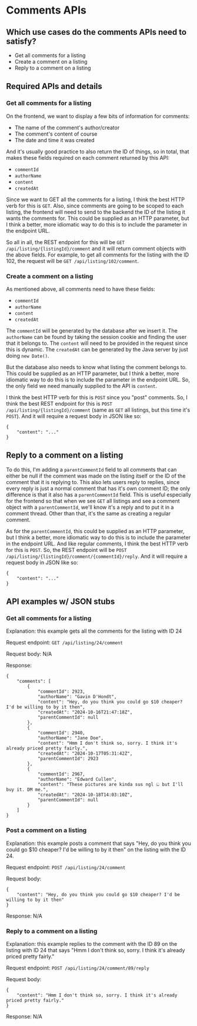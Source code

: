 # Comments APIs

## Which use cases do the comments APIs need to satisfy?

- Get all comments for a listing
- Create a comment on a listing
- Reply to a comment on a listing

## Required APIs and details

### Get all comments for a listing

On the frontend, we want to display a few bits of information for comments:
- The name of the comment's author/creator
- The comment's content of course
- The date and time it was created

And it's usually good practice to also return the ID of things, so in total, that makes these fields required on each comment returned by this API:
- `commentId`
- `authorName`
- `content`
- `createdAt`

Since we want to GET all the comments for a listing, I think the best HTTP verb for this is `GET`.
Also, since comments are going to be scoped to each listing, the frontend will need to send to the backend the ID of the listing it wants the comments for.
This could be supplied as an HTTP parameter, but I think a better, more idiomatic way to do this is to include the parameter in the endpoint URL.

So all in all, the REST endpoint for this will be `GET /api/listing/{listingId}/comment` and it will return comment objects with the above fields.
For example, to get all comments for the listing with the ID 102, the request will be `GET /api/listing/102/comment`.

### Create a comment on a listing

As mentioned above, all comments need to have these fields:
- `commentId`
- `authorName`
- `content`
- `createdAt`

The `commentId` will be generated by the database after we insert it.
The `authorName` can be found by taking the session cookie and finding the user that it belongs to.
The `content` will need to be provided in the request since this is dynamic.
The `createdAt` can be generated by the Java server by just doing `new Date()`.

But the database also needs to know what listing the comment belongs to.
This could be supplied as an HTTP parameter, but I think a better, more idiomatic way to do this is to include the parameter in the endpoint URL.
So, the only field we need manually supplied to the API is `content`.

I think the best HTTP verb for this is `POST` since you "post" comments.
So, I think the best REST endpoint for this is `POST /api/listing/{listingId}/comment` (same as `GET` all listings, but this time it's `POST`).
And it will require a request body in JSON like so:
```
{
    "content": "..."
}
```

## Reply to a comment on a listing

To do this, I'm adding a `parentCommentId` field to all comments that can either be null if the comment was made on the listing itself or the ID of the comment that it is replying to.
This also lets users reply to replies, since every reply is just a normal comment that has it's own comment ID; the only difference is that it also has a `parentCommentId` field.
This is useful especially for the frontend so that when we see `GET` all listings and see a comment object with a `parentCommentId`, we'll know it's a reply and to put it in a comment thread.
Other than that, it's the same as creating a regular comment.

As for the `parentCommentId`, this could be supplied as an HTTP parameter, but I think a better, more idiomatic way to do this is to include the parameter in the endpoint URL.
And like regular comments, I think the best HTTP verb for this is `POST`.
So, the REST endpoint will be `POST /api/listing/{listingId}/comment/{commentId}/reply`.
And it will require a request body in JSON like so:
```
{
    "content": "..."
}
```

## API examples w/ JSON stubs

### Get all comments for a listing
Explanation: this example gets all the comments for the listing with ID 24

Request endpoint: `GET /api/listing/24/comment`

Request body: N/A

Response:
```
{
    "comments": [
        {
            "commentId": 2923,
            "authorName": "Gavin D'Hondt",
            "content": "Hey, do you think you could go $10 cheaper? I'd be willing to by it then",
            "createdAt": "2024-10-16T21:47:18Z",
            "parentCommentId": null
        },
        {
            "commentId": 2940,
            "authorName": "Jane Doe",
            "content": "Hmm I don't think so, sorry. I think it's already priced pretty fairly.",
            "createdAt": "2024-10-17T05:31:42Z",
            "parentCommentId": 2923
        },
        {
            "commentId": 2967,
            "authorName": "Edward Cullen",
            "content": "These pictures are kinda sus ngl ඞ but I'll buy it. DM me.",
            "createdAt": "2024-10-18T14:03:10Z",
            "parentCommentId": null
        }
    ]
}
```

### Post a comment on a listing
Explanation: this example posts a comment that says "Hey, do you think you could go $10 cheaper? I'd be willing to by it then" on the listing with the ID 24.

Request endpoint: `POST /api/listing/24/comment`

Request body:
```
{
    "content": "Hey, do you think you could go $10 cheaper? I'd be willing to by it then"
}
```

Response: N/A

### Reply to a comment on a listing
Explanation: this example replies to the comment with the ID 89 on the listing with ID 24 that says "Hmm I don't think so, sorry. I think it's already priced pretty fairly."

Request endpoint: `POST /api/listing/24/comment/89/reply`

Request body:
```
{
    "content": "Hmm I don't think so, sorry. I think it's already priced pretty fairly."
}
```

Response: N/A

